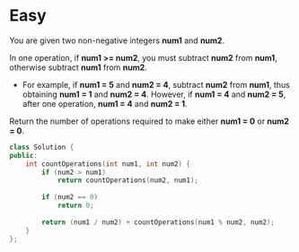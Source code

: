 # Easy

You are given two non-negative integers **num1** and **num2**.

In one operation, if **num1 >= num2**, you must subtract **num2** from **num1**, otherwise subtract **num1** from **num2**.

- For example, if **num1 = 5** and **num2 = 4**, subtract **num2** from **num1**, thus obtaining **num1 = 1** and **num2 = 4**. However, if **num1 = 4** and **num2 = 5**, after one operation, **num1 = 4** and **num2 = 1**.

Return the number of operations required to make either **num1 = 0** or **num2 = 0**.

```cpp
class Solution {
public:
    int countOperations(int num1, int num2) {
        if (num2 > num1)
            return countOperations(num2, num1);
        
        if (num2 == 0)
            return 0;
        
        return (num1 / num2) + countOperations(num1 % num2, num2);
    }
};
```
